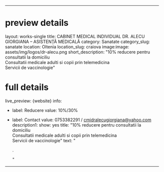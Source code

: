 
---
# preview details
layout: works-single
title: CABINET MEDICAL INDIVIDUAL DR. ALECU GIORGIANA – ASISTENȚĂ MEDICALĂ
category: Sanatate
category_slug: sanatate
location: Oltenia
location_slug: craiova
image:image: assets/img/logos/dr-alecu.png
short_description: "10% reducere pentru consultatii la domiciliu <br> Consultatii medicale adulti si copii prin telemedicina <br> Servicii de vaccinologie"


# full details
live_preview: {website}
info:
  - label: Reducere
    value: 10%/30%

  - label: Contact
    value: 0753382291 / cmidralecugiorgiana@yahoo.com
description1:
  show: yes
  title:  "10% reducere pentru consultatii la domiciliu <br> Consultatii medicale adulti si copii prin telemedicina <br> Servicii de vaccinologie"
  text: "<p>.</p>"
---
